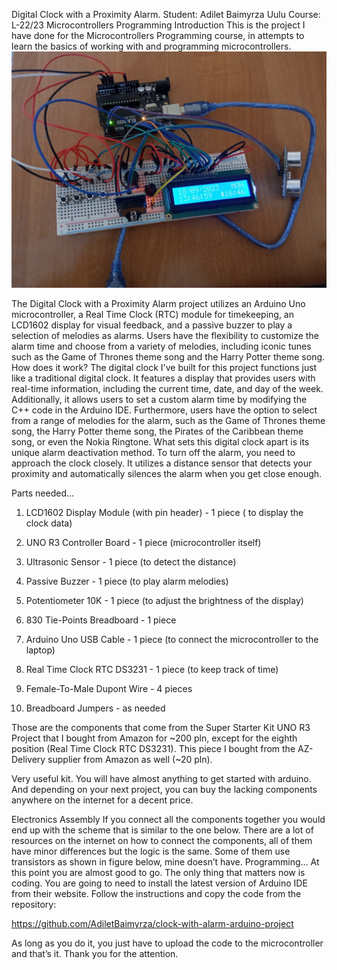 Digital Clock with a Proximity Alarm.
Student: Adilet Baimyrza Uulu
Course: L-22/23 Microcontrollers Programming
Introduction
This is the project I have done for the Microcontrollers Programming course, in attempts to learn the basics of working with and programming microcontrollers. 
![](photo_5783002052375461947_y.jpg)

The Digital Clock with a Proximity Alarm project utilizes an Arduino Uno microcontroller, a Real Time Clock (RTC) module for timekeeping, an LCD1602 display for visual feedback, and a passive buzzer to play a selection of melodies as alarms. Users have the flexibility to customize the alarm time and choose from a variety of melodies, including iconic tunes such as the Game of Thrones theme song and the Harry Potter theme song.
How does it work?
The digital clock I've built for this project functions just like a traditional digital clock. It features a display that provides users with real-time information, including the current time, date, and day of the week. Additionally, it allows users to set a custom alarm time by modifying the C++ code in the Arduino IDE. Furthermore, users have the option to select from a range of melodies for the alarm, such as the Game of Thrones theme song, the Harry Potter theme song, the Pirates of the Caribbean theme song, or even the Nokia Ringtone. What sets this digital clock apart is its unique alarm deactivation method. To turn off the alarm, you need to approach the clock closely. It utilizes a distance sensor that detects your proximity and automatically silences the alarm when you get close enough.

Parts needed…
1. LCD1602 Display Module (with pin header) - 1 piece ( to display the clock data)

2. UNO R3 Controller Board - 1 piece (microcontroller itself)

3. Ultrasonic Sensor - 1 piece (to detect the distance)

4. Passive Buzzer - 1 piece (to play alarm melodies)

5. Potentiometer 10K - 1 piece (to adjust the brightness of the display)

6. 830 Tie-Points Breadboard - 1 piece 

7. Arduino Uno USB Cable - 1 piece (to connect the microcontroller to the laptop)

8. Real Time Clock RTC DS3231 - 1 piece (to keep track of time)

9. Female-To-Male Dupont Wire - 4 pieces

10. Breadboard Jumpers - as needed

Those are the components that come from the Super Starter Kit UNO R3 Project that I bought from Amazon for ~200 pln, except for the eighth position (Real Time Clock RTC DS3231). This piece I bought from the AZ-Delivery supplier from Amazon as well (~20 pln). 

Very useful kit. You will have almost anything to get started with arduino. And depending on your next project, you can buy the lacking components anywhere on the internet for a decent price.

 Electronics Assembly
If you connect all the components together you would end up with the scheme that is similar to the one below. There are a lot of resources on the internet on how to connect the components, all of them have minor differences but the logic is the same. Some of them use transistors as shown in figure below, mine doesn’t have. 
 Programming…
At this point you are almost good to go. The only thing that matters now is coding. You are going to need to install the latest version of Arduino IDE from their website. Follow the instructions and copy the code from the repository: 

https://github.com/AdiletBaimyrza/clock-with-alarm-arduino-project

As long as you do it, you just have to upload the code to the microcontroller and that’s it. Thank you for the attention.

